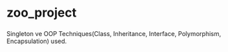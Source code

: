 # zoo_project
### 
Singleton ve OOP Techniques(Class, Inheritance, Interface, Polymorphism, Encapsulation) used.
